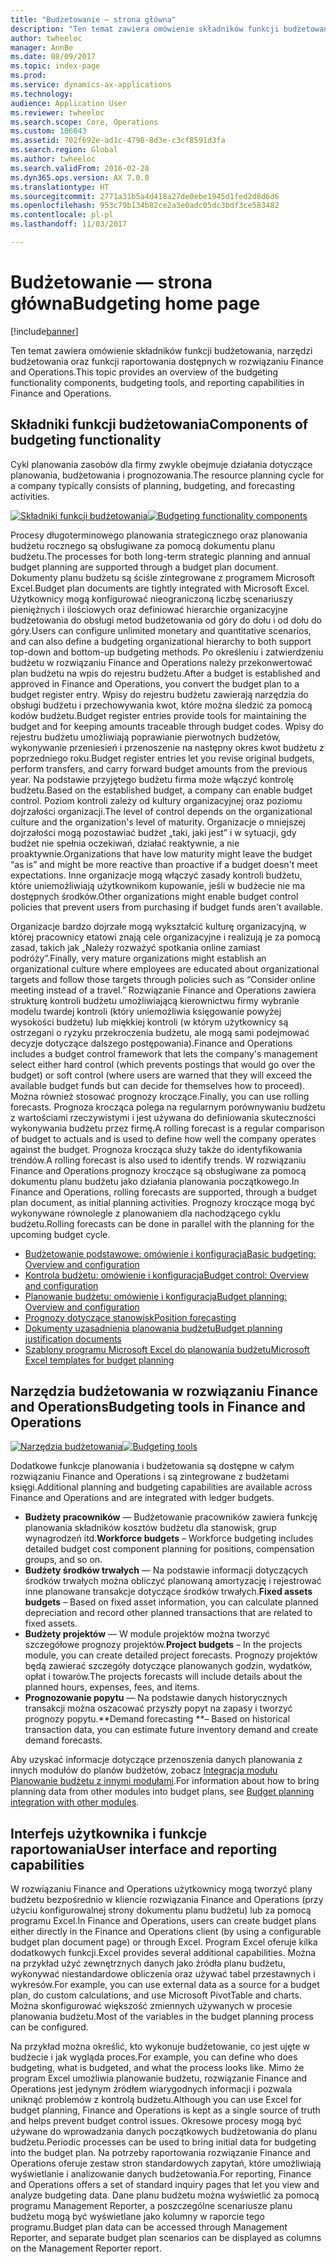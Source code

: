 ```yaml
---
title: "Budżetowanie — strona główna"
description: "Ten temat zawiera omówienie składników funkcji budżetowania, narzędzi budżetowania oraz funkcji raportowania dostępnych w rozwiązaniu Microsoft Dynamics 365 for Finance and Operations Enterprise Edition."
author: twheeloc
manager: AnnBe
ms.date: 08/09/2017
ms.topic: index-page
ms.prod: 
ms.service: dynamics-ax-applications
ms.technology: 
audience: Application User
ms.reviewer: twheeloc
ms.search.scope: Core, Operations
ms.custom: 106043
ms.assetid: 702f692e-ad1c-4798-8d3e-c3cf8591d3fa
ms.search.region: Global
ms.author: twheeloc
ms.search.validFrom: 2016-02-28
ms.dyn365.ops.version: AX 7.0.0
ms.translationtype: HT
ms.sourcegitcommit: 2771a31b5a4d418a27de0ebe1945d1fed2d8d6d6
ms.openlocfilehash: 953c79b134b82ce2a3e0adc05dc3bdf3ce583482
ms.contentlocale: pl-pl
ms.lasthandoff: 11/03/2017

---
```


# <a name="budgeting-home-page"></a><span data-ttu-id="0f371-103">Budżetowanie — strona główna</span><span class="sxs-lookup"><span data-stu-id="0f371-103">Budgeting home page</span></span>

[!include[banner](../includes/banner.md)]


<span data-ttu-id="0f371-104">Ten temat zawiera omówienie składników funkcji budżetowania, narzędzi budżetowania oraz funkcji raportowania dostępnych w rozwiązaniu Finance and Operations.</span><span class="sxs-lookup"><span data-stu-id="0f371-104">This topic provides an overview of the budgeting functionality components, budgeting tools, and reporting capabilities in Finance and Operations.</span></span> 

<a name="components-of-budgeting-functionality"></a><span data-ttu-id="0f371-105">Składniki funkcji budżetowania</span><span class="sxs-lookup"><span data-stu-id="0f371-105">Components of budgeting functionality</span></span>
-------------------------------------

<span data-ttu-id="0f371-106">Cykl planowania zasobów dla firmy zwykle obejmuje działania dotyczące planowania, budżetowania i prognozowania.</span><span class="sxs-lookup"><span data-stu-id="0f371-106">The resource planning cycle for a company typically consists of planning, budgeting, and forecasting activities.</span></span>

<span data-ttu-id="0f371-107">[![Składniki funkcji budżetowania](./media/budgeting-functionality-components.jpg)](./media/budgeting-functionality-components.jpg)</span><span class="sxs-lookup"><span data-stu-id="0f371-107">[![Budgeting functionality components](./media/budgeting-functionality-components.jpg)](./media/budgeting-functionality-components.jpg)</span></span>

<span data-ttu-id="0f371-108">Procesy długoterminowego planowania strategicznego oraz planowania budżetu rocznego są obsługiwane za pomocą dokumentu planu budżetu.</span><span class="sxs-lookup"><span data-stu-id="0f371-108">The processes for both long-term strategic planning and annual budget planning are supported through a budget plan document.</span></span> <span data-ttu-id="0f371-109">Dokumenty planu budżetu są ściśle zintegrowane z programem Microsoft Excel.</span><span class="sxs-lookup"><span data-stu-id="0f371-109">Budget plan documents are tightly integrated with Microsoft Excel.</span></span> <span data-ttu-id="0f371-110">Użytkownicy mogą konfigurować nieograniczoną liczbę scenariuszy pieniężnych i ilościowych oraz definiować hierarchie organizacyjne budżetowania do obsługi metod budżetowania od góry do dołu i od dołu do góry.</span><span class="sxs-lookup"><span data-stu-id="0f371-110">Users can configure unlimited monetary and quantitative scenarios, and can also define a budgeting organizational hierarchy to both support top-down and bottom-up budgeting methods.</span></span> <span data-ttu-id="0f371-111">Po określeniu i zatwierdzeniu budżetu w rozwiązaniu Finance and Operations należy przekonwertować plan budżetu na wpis do rejestru budżetu.</span><span class="sxs-lookup"><span data-stu-id="0f371-111">After a budget is established and approved in Finance and Operations, you convert the budget plan to a budget register entry.</span></span> <span data-ttu-id="0f371-112">Wpisy do rejestru budżetu zawierają narzędzia do obsługi budżetu i przechowywania kwot, które można śledzić za pomocą kodów budżetu.</span><span class="sxs-lookup"><span data-stu-id="0f371-112">Budget register entries provide tools for maintaining the budget and for keeping amounts traceable through budget codes.</span></span> <span data-ttu-id="0f371-113">Wpisy do rejestru budżetu umożliwiają poprawianie pierwotnych budżetów, wykonywanie przeniesień i przenoszenie na następny okres kwot budżetu z poprzedniego roku.</span><span class="sxs-lookup"><span data-stu-id="0f371-113">Budget register entries let you revise original budgets, perform transfers, and carry forward budget amounts from the previous year.</span></span> <span data-ttu-id="0f371-114">Na podstawie przyjętego budżetu firma może włączyć kontrolę budżetu.</span><span class="sxs-lookup"><span data-stu-id="0f371-114">Based on the established budget, a company can enable budget control.</span></span> <span data-ttu-id="0f371-115">Poziom kontroli zależy od kultury organizacyjnej oraz poziomu dojrzałości organizacji.</span><span class="sxs-lookup"><span data-stu-id="0f371-115">The level of control depends on the organizational culture and the organization's level of maturity.</span></span> <span data-ttu-id="0f371-116">Organizacje o mniejszej dojrzałości mogą pozostawiać budżet „taki, jaki jest” i w sytuacji, gdy budżet nie spełnia oczekiwań, działać reaktywnie, a nie proaktywnie.</span><span class="sxs-lookup"><span data-stu-id="0f371-116">Organizations that have low maturity might leave the budget “as is” and might be more reactive than proactive if a budget doesn't meet expectations.</span></span> <span data-ttu-id="0f371-117">Inne organizacje mogą włączyć zasady kontroli budżetu, które uniemożliwiają użytkownikom kupowanie, jeśli w budżecie nie ma dostępnych środków.</span><span class="sxs-lookup"><span data-stu-id="0f371-117">Other organizations might enable budget control policies that prevent users from purchasing if budget funds aren't available.</span></span>

<span data-ttu-id="0f371-118">Organizacje bardzo dojrzałe mogą wykształcić kulturę organizacyjną, w której pracownicy etatowi znają cele organizacyjne i realizują je za pomocą zasad, takich jak „Należy rozważyć spotkania online zamiast podróży”.</span><span class="sxs-lookup"><span data-stu-id="0f371-118">Finally, very mature organizations might establish an organizational culture where employees are educated about organizational targets and follow those targets through policies such as “Consider online meeting instead of a travel.”</span></span> <span data-ttu-id="0f371-119">Rozwiązanie Finance and Operations zawiera strukturę kontroli budżetu umożliwiającą kierownictwu firmy wybranie modelu twardej kontroli (który uniemożliwia księgowanie powyżej wysokości budżetu) lub miękkiej kontroli (w którym użytkownicy są ostrzegani o ryzyku przekroczenia budżetu, ale mogą sami podejmować decyzje dotyczące dalszego postępowania).</span><span class="sxs-lookup"><span data-stu-id="0f371-119">Finance and Operations includes a budget control framework that lets the company's management select either hard control (which prevents postings that would go over the budget) or soft control (where users are warned that they will exceed the available budget funds but can decide for themselves how to proceed).</span></span> <span data-ttu-id="0f371-120">Można również stosować prognozy kroczące.</span><span class="sxs-lookup"><span data-stu-id="0f371-120">Finally, you can use rolling forecasts.</span></span> <span data-ttu-id="0f371-121">Prognoza krocząca polega na regularnym porównywaniu budżetu z wartościami rzeczywistymi i jest używana do definiowania skuteczności wykonywania budżetu przez firmę.</span><span class="sxs-lookup"><span data-stu-id="0f371-121">A rolling forecast is a regular comparison of budget to actuals and is used to define how well the company operates against the budget.</span></span> <span data-ttu-id="0f371-122">Prognoza krocząca służy także do identyfikowania trendów.</span><span class="sxs-lookup"><span data-stu-id="0f371-122">A rolling forecast is also used to identify trends.</span></span> <span data-ttu-id="0f371-123">W rozwiązaniu Finance and Operations prognozy kroczące są obsługiwane za pomocą dokumentu planu budżetu jako działania planowania początkowego.</span><span class="sxs-lookup"><span data-stu-id="0f371-123">In Finance and Operations, rolling forecasts are supported, through a budget plan document, as initial planning activities.</span></span> <span data-ttu-id="0f371-124">Prognozy kroczące mogą być wykonywane równolegle z planowaniem dla nachodzącego cyklu budżetu.</span><span class="sxs-lookup"><span data-stu-id="0f371-124">Rolling forecasts can be done in parallel with the planning for the upcoming budget cycle.</span></span>

-   [<span data-ttu-id="0f371-125">Budżetowanie podstawowe: omówienie i konfiguracja</span><span class="sxs-lookup"><span data-stu-id="0f371-125">Basic budgeting: Overview and configuration</span></span>](basic-budgeting-overview-configuration.md)
-   [<span data-ttu-id="0f371-126">Kontrola budżetu: omówienie i konfiguracja</span><span class="sxs-lookup"><span data-stu-id="0f371-126">Budget control: Overview and configuration</span></span>](budget-control-overview-configuration.md)
-   [<span data-ttu-id="0f371-127">Planowanie budżetu: omówienie i konfiguracja</span><span class="sxs-lookup"><span data-stu-id="0f371-127">Budget planning: Overview and configuration</span></span>](budget-planning-overview-configuration.md)
-   [<span data-ttu-id="0f371-128">Prognozy dotyczące stanowisk</span><span class="sxs-lookup"><span data-stu-id="0f371-128">Position forecasting</span></span>](position-forecasting.md)
-   [<span data-ttu-id="0f371-129">Dokumenty uzasadnienia planowania budżetu</span><span class="sxs-lookup"><span data-stu-id="0f371-129">Budget planning justification documents</span></span>](budget-planning-justification-docs.md)
-   [<span data-ttu-id="0f371-130">Szablony programu Microsoft Excel do planowania budżetu</span><span class="sxs-lookup"><span data-stu-id="0f371-130">Microsoft Excel templates for budget planning</span></span>](budget-planning-excel-templates.md)

## <a name="budgeting-tools-in-finance-and-operations"></a><span data-ttu-id="0f371-131">Narzędzia budżetowania w rozwiązaniu Finance and Operations</span><span class="sxs-lookup"><span data-stu-id="0f371-131">Budgeting tools in Finance and Operations</span></span>
<span data-ttu-id="0f371-132">[![Narzędzia budżetowania](./media/budgeting-tools.jpg)](./media/budgeting-tools.jpg)</span><span class="sxs-lookup"><span data-stu-id="0f371-132">[![Budgeting tools](./media/budgeting-tools.jpg)](./media/budgeting-tools.jpg)</span></span> 

<span data-ttu-id="0f371-133">Dodatkowe funkcje planowania i budżetowania są dostępne w całym rozwiązaniu Finance and Operations i są zintegrowane z budżetami księgi.</span><span class="sxs-lookup"><span data-stu-id="0f371-133">Additional planning and budgeting capabilities are available across Finance and Operations and are integrated with ledger budgets.</span></span>

-   <span data-ttu-id="0f371-134">**Budżety pracowników** — Budżetowanie pracowników zawiera funkcję planowania składników kosztów budżetu dla stanowisk, grup wynagrodzeń itd.</span><span class="sxs-lookup"><span data-stu-id="0f371-134">**Workforce budgets** – Workforce budgeting includes detailed budget cost component planning for positions, compensation groups, and so on.</span></span>
-   <span data-ttu-id="0f371-135">**Budżety środków trwałych** — Na podstawie informacji dotyczących środków trwałych można obliczyć planowaną amortyzację i rejestrować inne planowane transakcje dotyczące środków trwałych.</span><span class="sxs-lookup"><span data-stu-id="0f371-135">**Fixed assets budgets** – Based on fixed asset information, you can calculate planned depreciation and record other planned transactions that are related to fixed assets.</span></span>
-   <span data-ttu-id="0f371-136">**Budżety projektów** — W module projektów można tworzyć szczegółowe prognozy projektów.</span><span class="sxs-lookup"><span data-stu-id="0f371-136">**Project budgets** – In the projects module, you can create detailed project forecasts.</span></span> <span data-ttu-id="0f371-137">Prognozy projektów będą zawierać szczegóły dotyczące planowanych godzin, wydatków, opłat i towarów.</span><span class="sxs-lookup"><span data-stu-id="0f371-137">The projects forecasts will include details about the planned hours, expenses, fees, and items.</span></span>
-   <span data-ttu-id="0f371-138">**Prognozowanie popytu** — Na podstawie danych historycznych transakcji można oszacować przyszły popyt na zapasy i tworzyć prognozy popytu.</span><span class="sxs-lookup"><span data-stu-id="0f371-138">**Demand forecasting **– Based on historical transaction data, you can estimate future inventory demand and create demand forecasts.</span></span>

<span data-ttu-id="0f371-139">Aby uzyskać informacje dotyczące przenoszenia danych planowania z innych modułów do planów budżetów, zobacz [Integracja modułu Planowanie budżetu z innymi modułami](budget-planning-integration-other-modules.md).</span><span class="sxs-lookup"><span data-stu-id="0f371-139">For information about how to bring planning data from other modules into budget plans, see [Budget planning integration with other modules](budget-planning-integration-other-modules.md).</span></span>

## <a name="user-interface-and-reporting-capabilities"></a><span data-ttu-id="0f371-140">Interfejs użytkownika i funkcje raportowania</span><span class="sxs-lookup"><span data-stu-id="0f371-140">User interface and reporting capabilities</span></span>
<span data-ttu-id="0f371-141">W rozwiązaniu Finance and Operations użytkownicy mogą tworzyć plany budżetu bezpośrednio w kliencie rozwiązania Finance and Operations (przy użyciu konfigurowalnej strony dokumentu planu budżetu) lub za pomocą programu Excel.</span><span class="sxs-lookup"><span data-stu-id="0f371-141">In Finance and Operations, users can create budget plans either directly in the Finance and Operations client (by using a configurable budget plan document page) or through Excel.</span></span> <span data-ttu-id="0f371-142">Program Excel oferuje kilka dodatkowych funkcji.</span><span class="sxs-lookup"><span data-stu-id="0f371-142">Excel provides several additional capabilities.</span></span> <span data-ttu-id="0f371-143">Można na przykład użyć zewnętrznych danych jako źródła planu budżetu, wykonywać niestandardowe obliczenia oraz używać tabel przestawnych i wykresów.</span><span class="sxs-lookup"><span data-stu-id="0f371-143">For example, you can use external data as a source for a budget plan, do custom calculations, and use Microsoft PivotTable and charts.</span></span> <span data-ttu-id="0f371-144">Można skonfigurować większość zmiennych używanych w procesie planowania budżetu.</span><span class="sxs-lookup"><span data-stu-id="0f371-144">Most of the variables in the budget planning process can be configured.</span></span> 

<span data-ttu-id="0f371-145">Na przykład można określić, kto wykonuje budżetowanie, co jest ujęte w budżecie i jak wygląda proces.</span><span class="sxs-lookup"><span data-stu-id="0f371-145">For example, you can define who does budgeting, what is budgeted, and what the process looks like.</span></span> <span data-ttu-id="0f371-146">Mimo że program Excel umożliwia planowanie budżetu, rozwiązanie Finance and Operations jest jedynym źródłem wiarygodnych informacji i pozwala uniknąć problemów z kontrolą budżetu.</span><span class="sxs-lookup"><span data-stu-id="0f371-146">Although you can use Excel for budget planning, Finance and Operations is kept as a single source of truth and helps prevent budget control issues.</span></span> <span data-ttu-id="0f371-147">Okresowe procesy mogą być używane do wprowadzania danych początkowych budżetowania do planu budżetu.</span><span class="sxs-lookup"><span data-stu-id="0f371-147">Periodic processes can be used to bring initial data for budgeting into the budget plan.</span></span> <span data-ttu-id="0f371-148">Na potrzeby raportowania rozwiązanie Finance and Operations oferuje zestaw stron standardowych zapytań, które umożliwiają wyświetlanie i analizowanie danych budżetowania.</span><span class="sxs-lookup"><span data-stu-id="0f371-148">For reporting, Finance and Operations offers a set of standard inquiry pages that let you view and analyze budgeting data.</span></span> <span data-ttu-id="0f371-149">Dane planu budżetu można wyświetlić za pomocą programu Management Reporter, a poszczególne scenariusze planu budżetu mogą być wyświetlane jako kolumny w raporcie tego programu.</span><span class="sxs-lookup"><span data-stu-id="0f371-149">Budget plan data can be accessed through Management Reporter, and separate budget plan scenarios can be displayed as columns on the Management Reporter report.</span></span>







